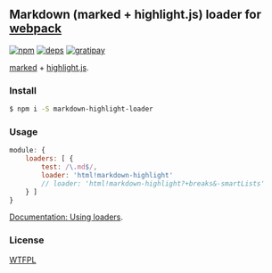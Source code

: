## Markdown (marked + highlight.js) loader for [webpack](https://webpack.github.io/)

[![npm](http://img.shields.io/npm/v/markdown-highlight-loader.svg?style=flat-square)](https://www.npmjs.org/package/markdown-highlight-loader)
[![deps](http://img.shields.io/david/deepsweet/markdown-highlight-loader.svg?style=flat-square)](https://david-dm.org/deepsweet/markdown-highlight-loader)
[![gratipay](http://img.shields.io/gratipay/deepsweet.svg?style=flat-square)](https://gratipay.com/deepsweet/)

[marked](https://github.com/chjj/marked) + [highlight.js](https://github.com/isagalaev/highlight.js).

### Install

```sh
$ npm i -S markdown-highlight-loader
```

### Usage

```js
module: {
    loaders: [ {
        test: /\.md$/,
        loader: 'html!markdown-highlight'
        // loader: 'html!markdown-highlight?+breaks&-smartLists'
    } ]
}
```

[Documentation: Using loaders](https://webpack.github.io/docs/using-loaders.html).

### License
[WTFPL](http://www.wtfpl.net/wp-content/uploads/2012/12/wtfpl-strip.jpg)
